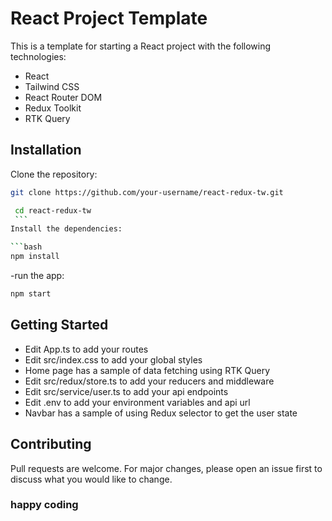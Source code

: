 # React Project Template

This is a template for starting a React project with the following technologies:

- React
- Tailwind CSS
- React Router DOM
- Redux Toolkit
- RTK Query

## Installation

Clone the repository:

   ```bash
   git clone https://github.com/your-username/react-redux-tw.git

    cd react-redux-tw
    ```
Install the dependencies:

   ```bash
   npm install
   ```
-run the app:

   ```bash
   npm start
   ```
   
## Getting Started
- Edit App.ts to add your routes
- Edit src/index.css to add your global styles
- Home page has a sample of data fetching using RTK Query
- Edit src/redux/store.ts to add your reducers and middleware
- Edit src/service/user.ts to add your api endpoints
- Edit .env to add your environment variables and api url
- Navbar has a sample of using Redux selector to get the user state
 
## Contributing
Pull requests are welcome. For major changes, please open an issue first to discuss what you would like to change.

### happy coding 

